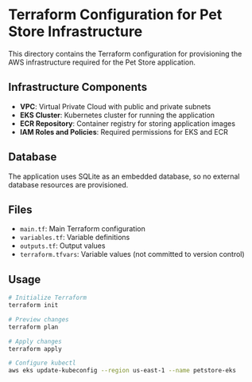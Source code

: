 # Terraform Configuration for Pet Store Infrastructure

This directory contains the Terraform configuration for provisioning the AWS infrastructure required for the Pet Store application.

## Infrastructure Components

- **VPC**: Virtual Private Cloud with public and private subnets
- **EKS Cluster**: Kubernetes cluster for running the application
- **ECR Repository**: Container registry for storing application images
- **IAM Roles and Policies**: Required permissions for EKS and ECR

## Database

The application uses SQLite as an embedded database, so no external database resources are provisioned.

## Files

- `main.tf`: Main Terraform configuration
- `variables.tf`: Variable definitions
- `outputs.tf`: Output values
- `terraform.tfvars`: Variable values (not committed to version control)

## Usage

```bash
# Initialize Terraform
terraform init

# Preview changes
terraform plan

# Apply changes
terraform apply

# Configure kubectl
aws eks update-kubeconfig --region us-east-1 --name petstore-eks
```
